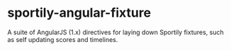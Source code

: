 # sportily-angular-fixture

A suite of AngularJS (1.x) directives for laying down Sportily fixtures, such as
self updating scores and timelines.
